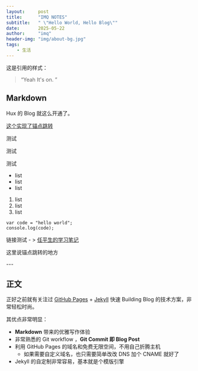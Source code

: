 ```yaml
---
layout:     post
title:      "IMQ NOTES"
subtitle:   " \"Hello World, Hello Blog\""
date:       2025-05-22
author:     "imq"
header-img: "img/about-bg.jpg"
tags:
    - 生活
---
```


这是引用的样式：
> “Yeah It's on. ”


## Markdown

Hux 的 Blog 就这么开通了。

[这个实现了锚点跳转 ](#build)



测试

测试

测试

- list
- list
- list

1. list
2. list
3. list

``` language="javascript"
var code = "hello world";
console.log(code);
```

链接测试 -  > [任平生的学习笔记](https://note.rpsh.net/)


这里说锚点跳转的地方
<p id = "build"></p>
---

## 正文



正好之前就有关注过 [GitHub Pages](https://pages.github.com/) + [Jekyll](http://jekyllrb.com/) 快速 Building Blog 的技术方案，非常轻松时尚。

其优点非常明显：

* **Markdown** 带来的优雅写作体验
* 非常熟悉的 Git workflow ，**Git Commit 即 Blog Post**
* 利用 GitHub Pages 的域名和免费无限空间，不用自己折腾主机
	* 如果需要自定义域名，也只需要简单改改 DNS 加个 CNAME 就好了
* Jekyll 的自定制非常容易，基本就是个模版引擎

